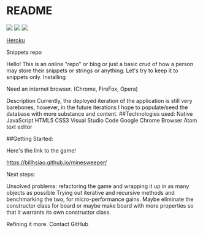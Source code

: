 # README
<img src="http://i.imgur.com/T1iLc7B.png"></img>
<img src="http://i.imgur.com/CWTon7G.png"></img>
<img src="http://imgur.com/A62EcCk.png"></img>

<a href="https://snippetsrepo2.herokuapp.com/">Heroku </a>

Snippets repo

Hello! This is an online "repo" or blog or just a basic crud of how a person may store their snippets or strings or anything. Let's try to keep it to snippets only.
Installing

Need an internet browser. (Chrome, FireFox, Opera)

Description
Currently, the deployed iteration of the application is still very barebones, however, in the future iterations I hope to populate/seed the database with more substance and content. 
##Technologies used: Native JavaScript HTML5 CSS3 Visual Studio Code Google Chrome Browser Atom text editor

##Getting Started:

Here's the link to the game!

https://billhsiao.github.io/minesweeper/

Next steps:

Unsolved problems: refactoring the game and wrapping it up in as many objects as possible Trying out iterative and recursive methods and benchmarking the two, for micro-performance gains. Maybe eliminate the constructor class for board or maybe make board with more properties so that it warrants its own constructor class.

Refining it more.
Contact GitHub 
